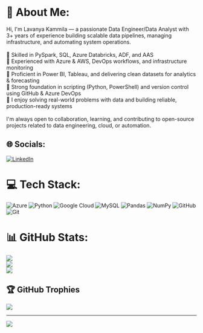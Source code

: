 # 💫 About Me:
Hi, I'm Lavanya Kammila — a passionate Data Engineer/Data Analyst with 3+ years of experience building scalable data pipelines, managing infrastructure, and automating system operations.<br><br>🔹 Skilled in PySpark, SQL, Azure Databricks, ADF, and AAS<br>🔹 Experienced with Azure & AWS, DevOps workflows, and infrastructure monitoring<br>🔹 Proficient in Power BI, Tableau, and delivering clean datasets for analytics & forecasting<br>🔹 Strong foundation in scripting (Python, PowerShell) and version control using GitHub & Azure DevOps<br>🔹 I enjoy solving real-world problems with data and building reliable, production-ready systems<br><br>I'm always open to collaboration, learning, and contributing to open-source projects related to data engineering, cloud, or automation.


## 🌐 Socials:
[![LinkedIn](https://img.shields.io/badge/LinkedIn-%230077B5.svg?logo=linkedin&logoColor=white)](https://linkedin.com/in/linkedin.com/in/lavanyanagkammila) 

# 💻 Tech Stack:
![Azure](https://img.shields.io/badge/azure-%230072C6.svg?style=for-the-badge&logo=microsoftazure&logoColor=white) ![Python](https://img.shields.io/badge/python-3670A0?style=for-the-badge&logo=python&logoColor=ffdd54) ![Google Cloud](https://img.shields.io/badge/GoogleCloud-%234285F4.svg?style=for-the-badge&logo=google-cloud&logoColor=white) ![MySQL](https://img.shields.io/badge/mysql-4479A1.svg?style=for-the-badge&logo=mysql&logoColor=white) ![Pandas](https://img.shields.io/badge/pandas-%23150458.svg?style=for-the-badge&logo=pandas&logoColor=white) ![NumPy](https://img.shields.io/badge/numpy-%23013243.svg?style=for-the-badge&logo=numpy&logoColor=white) ![GitHub](https://img.shields.io/badge/github-%23121011.svg?style=for-the-badge&logo=github&logoColor=white) ![Git](https://img.shields.io/badge/git-%23F05033.svg?style=for-the-badge&logo=git&logoColor=white)
# 📊 GitHub Stats:
![](https://github-readme-stats.vercel.app/api?username=lavanya8969&theme=dark&hide_border=false&include_all_commits=false&count_private=false)<br/>
![](https://nirzak-streak-stats.vercel.app/?user=lavanya8969&theme=dark&hide_border=false)<br/>
![](https://github-readme-stats.vercel.app/api/top-langs/?username=lavanya8969&theme=dark&hide_border=false&include_all_commits=false&count_private=false&layout=compact)

## 🏆 GitHub Trophies
![](https://github-profile-trophy.vercel.app/?username=lavanya8969&theme=radical&no-frame=false&no-bg=true&margin-w=4)

---
[![](https://visitcount.itsvg.in/api?id=lavanya8969&icon=0&color=0)](https://visitcount.itsvg.in)

<!-- Proudly created with GPRM ( https://gprm.itsvg.in ) -->
